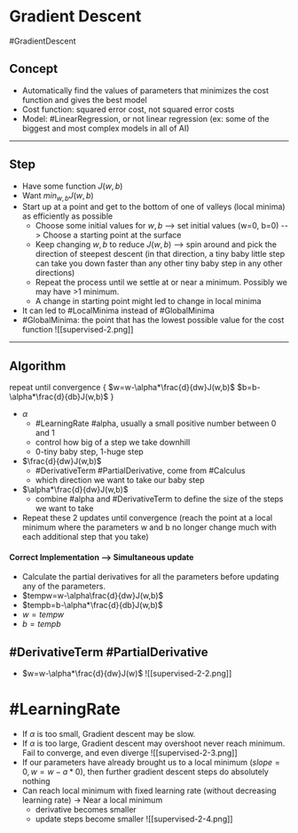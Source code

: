 # Gradient Descent
#GradientDescent

## Concept
- Automatically find the values of parameters that minimizes the cost function and gives the best model
- Cost function: squared error cost, not squared error costs
- Model: #LinearRegression, or not linear regression (ex: some of the biggest and most complex models in all of AI)

------
## Step
- Have some function $J(w,b)$
- Want $min_{w,b}J(w,b)$
- Start up at a point and get to the bottom of one of valleys (local minima) as efficiently as possible
	- Choose some initial values for $w, b$ --> set initial values (w=0, b=0) --> Choose a starting point at the surface
	- Keep changing $w,b$ to reduce $J(w,b)$ --> spin around and pick the direction of steepest descent (in that direction, a tiny baby little step can take you down faster than any other tiny baby step in any other directions)
	- Repeat the process until we settle at or near a minimum. Possibly we may have >1 minimum.
	- A change in starting point might led to change in local minima
- It can led to #LocalMinima instead of #GlobalMinima 
- #GlobalMinima: the point that has the lowest possible value for the cost function
![[supervised-2.png]]
------
## Algorithm
repeat until convergence {
$w=w-\alpha*\frac{d}{dw}J(w,b)$
$b=b-\alpha*\frac{d}{db}J(w,b)$
}
- $\alpha$
	- #LearningRate #alpha, usually a small positive number between 0 and 1
	- control how big of a step we take downhill
	- 0-tiny baby step, 1-huge step
- $\frac{d}{dw}J(w,b)$
	- #DerivativeTerm #PartialDerivative, come from #Calculus
	- which direction we want to take our baby step
- $\alpha*\frac{d}{dw}J(w,b)$
	- combine #alpha and #DerivativeTerm to define the size of the steps we want to take
- Repeat these 2 updates until convergence (reach the point at a local minimum where the parameters w and b  no longer change much with each additional step that you take)


#### Correct Implementation --> Simultaneous update
- Calculate the partial derivatives for all the parameters before updating any of the parameters.
- $tempw=w-\alpha\frac{d}{dw}J(w,b)$
- $tempb=b-\alpha*\frac{d}{db}J(w,b)$
- $w=tempw$
- $b=tempb$


## #DerivativeTerm #PartialDerivative 
- $w=w-\alpha*\frac{d}{dw}J(w)$
![[supervised-2-2.png]]


# #LearningRate 
- If $\alpha$ is too small, Gradient descent may be slow.
- If $\alpha$ is too large, Gradient descent may overshoot never reach minimum. Fail to converge, and even diverge
![[supervised-2-3.png]]
- If our parameters have already brought us to a local minimum ($slope = 0, w = w - a * 0$), then further gradient descent steps do absolutely nothing
- Can reach local minimum with fixed learning rate (without decreasing learning rate) -> Near a local minimum
	- derivative becomes smaller
	- update steps become smaller
![[supervised-2-4.png]]

